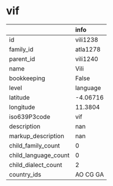 # vif
|                      | info     |
|:---------------------|:---------|
| id                   | vili1238 |
| family_id            | atla1278 |
| parent_id            | vili1240 |
| name                 | Vili     |
| bookkeeping          | False    |
| level                | language |
| latitude             | -4.06716 |
| longitude            | 11.3804  |
| iso639P3code         | vif      |
| description          | nan      |
| markup_description   | nan      |
| child_family_count   | 0        |
| child_language_count | 0        |
| child_dialect_count  | 2        |
| country_ids          | AO CG GA |
